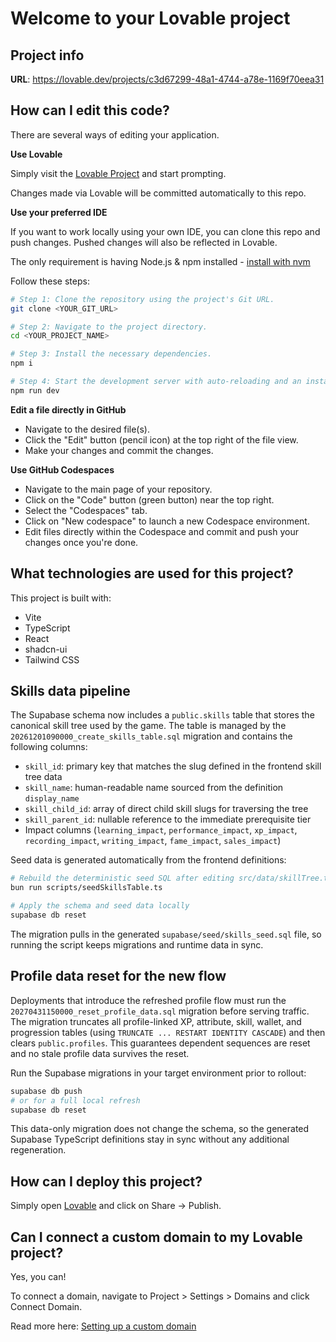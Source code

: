 # Welcome to your Lovable project

## Project info

**URL**: https://lovable.dev/projects/c3d67299-48a1-4744-a78e-1169f70eea31

## How can I edit this code?

There are several ways of editing your application.

**Use Lovable**

Simply visit the [Lovable Project](https://lovable.dev/projects/c3d67299-48a1-4744-a78e-1169f70eea31) and start prompting.

Changes made via Lovable will be committed automatically to this repo.

**Use your preferred IDE**

If you want to work locally using your own IDE, you can clone this repo and push changes. Pushed changes will also be reflected in Lovable.

The only requirement is having Node.js & npm installed - [install with nvm](https://github.com/nvm-sh/nvm#installing-and-updating)

Follow these steps:

```sh
# Step 1: Clone the repository using the project's Git URL.
git clone <YOUR_GIT_URL>

# Step 2: Navigate to the project directory.
cd <YOUR_PROJECT_NAME>

# Step 3: Install the necessary dependencies.
npm i

# Step 4: Start the development server with auto-reloading and an instant preview.
npm run dev
```

**Edit a file directly in GitHub**

- Navigate to the desired file(s).
- Click the "Edit" button (pencil icon) at the top right of the file view.
- Make your changes and commit the changes.

**Use GitHub Codespaces**

- Navigate to the main page of your repository.
- Click on the "Code" button (green button) near the top right.
- Select the "Codespaces" tab.
- Click on "New codespace" to launch a new Codespace environment.
- Edit files directly within the Codespace and commit and push your changes once you're done.

## What technologies are used for this project?

This project is built with:

- Vite
- TypeScript
- React
- shadcn-ui
- Tailwind CSS

## Skills data pipeline

The Supabase schema now includes a `public.skills` table that stores the canonical skill tree used by the game. The table is
managed by the `20261201090000_create_skills_table.sql` migration and contains the following columns:

- `skill_id`: primary key that matches the slug defined in the frontend skill tree data
- `skill_name`: human-readable name sourced from the definition `display_name`
- `skill_child_id`: array of direct child skill slugs for traversing the tree
- `skill_parent_id`: nullable reference to the immediate prerequisite tier
- Impact columns (`learning_impact`, `performance_impact`, `xp_impact`, `recording_impact`, `writing_impact`, `fame_impact`, `sales_impact`)

Seed data is generated automatically from the frontend definitions:

```sh
# Rebuild the deterministic seed SQL after editing src/data/skillTree.ts
bun run scripts/seedSkillsTable.ts

# Apply the schema and seed data locally
supabase db reset
```

The migration pulls in the generated `supabase/seed/skills_seed.sql` file, so running the script keeps migrations and runtime data
in sync.

## Profile data reset for the new flow

Deployments that introduce the refreshed profile flow must run the `20270431150000_reset_profile_data.sql` migration before
serving traffic. The migration truncates all profile-linked XP, attribute, skill, wallet, and progression tables (using
`TRUNCATE ... RESTART IDENTITY CASCADE`) and then clears `public.profiles`. This guarantees dependent sequences are reset and no
stale profile data survives the reset.

Run the Supabase migrations in your target environment prior to rollout:

```sh
supabase db push
# or for a full local refresh
supabase db reset
```

This data-only migration does not change the schema, so the generated Supabase TypeScript definitions stay in sync without any
additional regeneration.

## How can I deploy this project?

Simply open [Lovable](https://lovable.dev/projects/c3d67299-48a1-4744-a78e-1169f70eea31) and click on Share -> Publish.

## Can I connect a custom domain to my Lovable project?

Yes, you can!

To connect a domain, navigate to Project > Settings > Domains and click Connect Domain.

Read more here: [Setting up a custom domain](https://docs.lovable.dev/tips-tricks/custom-domain#step-by-step-guide)
